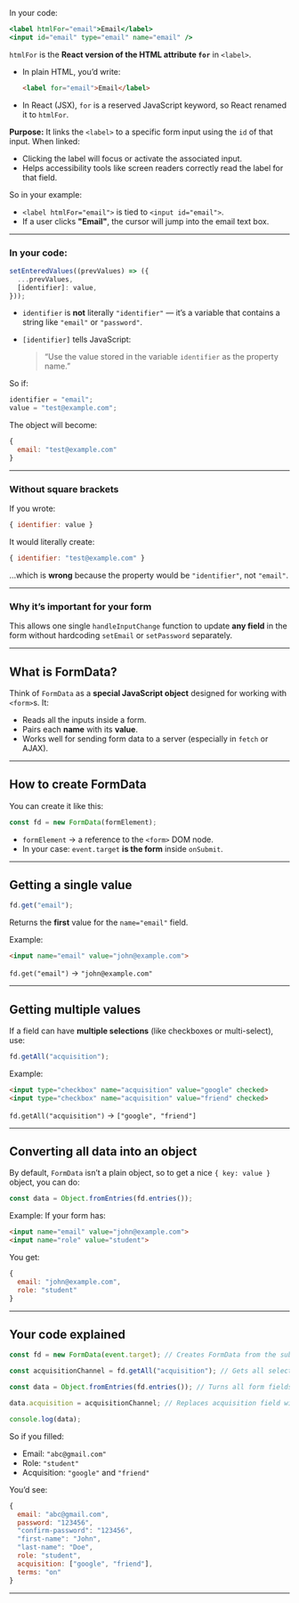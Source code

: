 In your code:

```jsx
<label htmlFor="email">Email</label>
<input id="email" type="email" name="email" />
```

`htmlFor` is the **React version of the HTML attribute `for`** in `<label>`.

* In plain HTML, you’d write:

  ```html
  <label for="email">Email</label>
  ```
* In React (JSX), `for` is a reserved JavaScript keyword, so React renamed it to `htmlFor`.

**Purpose:**
It links the `<label>` to a specific form input using the `id` of that input.
When linked:

* Clicking the label will focus or activate the associated input.
* Helps accessibility tools like screen readers correctly read the label for that field.

So in your example:

* `<label htmlFor="email">` is tied to `<input id="email">`.
* If a user clicks **"Email"**, the cursor will jump into the email text box.


---

### In your code:

```js
setEnteredValues((prevValues) => ({
  ...prevValues,
  [identifier]: value,
}));
```

* `identifier` is **not** literally `"identifier"` — it’s a variable that contains a string like `"email"` or `"password"`.
* `[identifier]` tells JavaScript:

  > “Use the value stored in the variable `identifier` as the property name.”

So if:

```js
identifier = "email";
value = "test@example.com";
```

The object will become:

```js
{
  email: "test@example.com"
}
```

---

### Without square brackets

If you wrote:

```js
{ identifier: value }
```

It would literally create:

```js
{ identifier: "test@example.com" }
```

…which is **wrong** because the property would be `"identifier"`, not `"email"`.

---

### Why it’s important for your form

This allows one single `handleInputChange` function to update **any field** in the form without hardcoding `setEmail` or `setPassword` separately.

---


## **What is FormData?**

Think of `FormData` as a **special JavaScript object** designed for working with `<form>`s.
It:

* Reads all the inputs inside a form.
* Pairs each **name** with its **value**.
* Works well for sending form data to a server (especially in `fetch` or AJAX).

---

## **How to create FormData**

You can create it like this:

```js
const fd = new FormData(formElement);
```

* `formElement` → a reference to the `<form>` DOM node.
* In your case: `event.target` **is the form** inside `onSubmit`.

---

## **Getting a single value**

```js
fd.get("email");
```

Returns the **first** value for the `name="email"` field.

Example:

```html
<input name="email" value="john@example.com">
```

`fd.get("email")` → `"john@example.com"`

---

## **Getting multiple values**

If a field can have **multiple selections** (like checkboxes or multi-select), use:

```js
fd.getAll("acquisition");
```

Example:

```html
<input type="checkbox" name="acquisition" value="google" checked>
<input type="checkbox" name="acquisition" value="friend" checked>
```

`fd.getAll("acquisition")` → `["google", "friend"]`

---

## **Converting all data into an object**

By default, `FormData` isn’t a plain object, so to get a nice `{ key: value }` object, you can do:

```js
const data = Object.fromEntries(fd.entries());
```

Example:
If your form has:

```html
<input name="email" value="john@example.com">
<input name="role" value="student">
```

You get:

```js
{
  email: "john@example.com",
  role: "student"
}
```

---

## **Your code explained**

```js
const fd = new FormData(event.target); // Creates FormData from the submitted form

const acquisitionChannel = fd.getAll("acquisition"); // Gets all selected checkboxes for "acquisition"

const data = Object.fromEntries(fd.entries()); // Turns all form fields into a JS object

data.acquisition = acquisitionChannel; // Replaces acquisition field with array instead of single value

console.log(data);
```

So if you filled:

* Email: `"abc@gmail.com"`
* Role: `"student"`
* Acquisition: `"google"` and `"friend"`

You’d see:

```js
{
  email: "abc@gmail.com",
  password: "123456",
  "confirm-password": "123456",
  "first-name": "John",
  "last-name": "Doe",
  role: "student",
  acquisition: ["google", "friend"],
  terms: "on"
}
```

---

